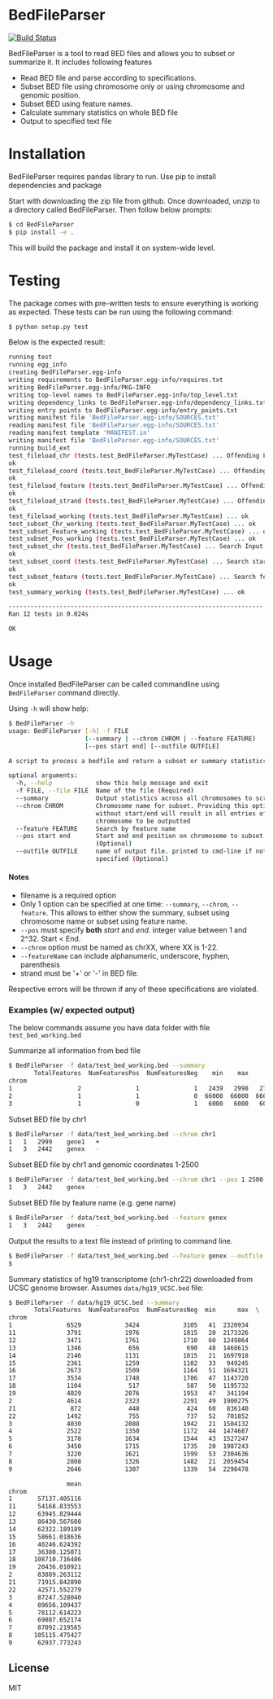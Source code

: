 # BedFileParser

[![Build Status](https://github.com/sagarc88/BedFileParser.git?branch=master)](https://github.com/sagarc88/BedFileParser.git)

BedFileParser is a tool to read BED files and allows you to subset or summarize it. It includes following features
  - Read BED file and parse according to specifications.
  - Subset BED file using chromosome only or using chromosome and genomic position.
  - Subset BED using feature names.
  - Calculate summary statistics on whole BED file
  - Output to specified text file

# Installation

BedFileParser requires pandas library to run. Use pip to install dependencies and package

Start with downloading the zip file from github. Once downloaded, unzip to a directory called BedFileParser. Then follow below prompts:
```sh
$ cd BedFileParser
$ pip install -e .
```
This will build the package and install it on system-wide level. 

# Testing

The package comes with pre-written tests to ensure everything is working as expected. These tests can be run using the following command:

```sh
$ python setup.py test
```
Below is the expected result:
```bash
running test
running egg_info
creating BedFileParser.egg-info
writing requirements to BedFileParser.egg-info/requires.txt
writing BedFileParser.egg-info/PKG-INFO
writing top-level names to BedFileParser.egg-info/top_level.txt
writing dependency_links to BedFileParser.egg-info/dependency_links.txt
writing entry points to BedFileParser.egg-info/entry_points.txt
writing manifest file 'BedFileParser.egg-info/SOURCES.txt'
reading manifest file 'BedFileParser.egg-info/SOURCES.txt'
reading manifest template 'MANIFEST.in'
writing manifest file 'BedFileParser.egg-info/SOURCES.txt'
running build_ext
test_fileload_chr (tests.test_BedFileParser.MyTestCase) ... Offending Line: 1	1	2999 gene1	+
ok
test_fileload_coord (tests.test_BedFileParser.MyTestCase) ... Offending Line: chr1	2999	1	gene1	+
ok
test_fileload_feature (tests.test_BedFileParser.MyTestCase) ... Offending Line: chr2	8000	74000	gene2!	+
ok
test_fileload_strand (tests.test_BedFileParser.MyTestCase) ... Offending Line: chr1	3	2442	genex	_
ok
test_fileload_working (tests.test_BedFileParser.MyTestCase) ... ok
test_subset_Chr_working (tests.test_BedFileParser.MyTestCase) ... ok
test_subset_Feature_working (tests.test_BedFileParser.MyTestCase) ... ok
test_subset_Pos_working (tests.test_BedFileParser.MyTestCase) ... ok
test_subset_chr (tests.test_BedFileParser.MyTestCase) ... Search Input: 1
ok
test_subset_coord (tests.test_BedFileParser.MyTestCase) ... Search start and end input: 3000 1
ok
test_subset_feature (tests.test_BedFileParser.MyTestCase) ... Search feature name input: genex!
ok
test_summary_working (tests.test_BedFileParser.MyTestCase) ... ok

----------------------------------------------------------------------
Ran 12 tests in 0.024s

OK

```

# Usage

Once installed BedFileParser can be called commandline using ```BedFileParser``` command directly.

Using ```-h``` will show help:
```sh
$ BedFileParser -h
usage: BedFileParser [-h] -f FILE
                     (--summary | --chrom CHROM | --feature FEATURE)
                     [--pos start end] [--outfile OUTFILE]

A script to process a bedfile and return a subset or summary statistics

optional arguments:
  -h, --help            show this help message and exit
  -f FILE, --file FILE  Name of the file (Required)
  --summary             Output statistics across all chromosomes to screen
  --chrom CHROM         Chromosome name for subset. Providing this option
                        without start/end will result in all entries of that
                        chromosome to be outputted
  --feature FEATURE     Search by feature name
  --pos start end       Start and end position on chromosome to subset
                        (Optional)
  --outfile OUTFILE     name of output file. printed to cmd-line if not
                        specified (Optional)

```
#### Notes
- filename is a required option
- Only 1 option can be specified at one time: `--summary`, `--chrom`, `--feature`.  This allows to either show the summary, subset using chromosome name or subset using feature name. 
- `--pos` must specify **both** *start* and *end*. integer value between 1 and 2^32. Start < End. 
- `--chrom` option must be named as chrXX, where XX is 1-22. 
- `--featureName` can include alphanumeric, underscore, hyphen, parenthesis
- strand must be '+' or '-' in BED file. 

Respective errors will be thrown if any of these specifications are violated. 

### Examples (w/ expected output)
The below commands assume you have data folder with file `test_bed_working.bed` 

Summarize all information from bed file
```sh
$ BedFileParser -f data/test_bed_working.bed --summary
       TotalFeatures  NumFeaturesPos  NumFeaturesNeg    min    max     mean
chrom                                                                      
1                  2               1               1   2439   2998   2718.5
2                  1               1               0  66000  66000  66000.0
3                  1               0               1   6000   6000   6000.0
```

Subset BED file by chr1
```sh
$ BedFileParser -f data/test_bed_working.bed --chrom chr1
1	1	2999	gene1	+
1	3	2442	genex	-
```

Subset BED file by chr1 and genomic coordinates 1-2500
```sh
$ BedFileParser -f data/test_bed_working.bed --chrom chr1 --pos 1 2500
1	3	2442	genex	-
```

Subset BED file by feature name (e.g. gene name)
```sh
$ BedFileParser -f data/test_bed_working.bed --feature genex
1	3	2442	genex	-
```

Output the results to a text file instead of printing to command line. 
```sh
$ BedFileParser -f data/test_bed_working.bed --feature genex --outfile outfile.txt
$ 
```

Summary statistics of hg19 transcriptome (chr1-chr22) downloaded from UCSC genome browser. Assumes `data/hg19_UCSC.bed` file:

```sh
$ BedFileParser -f data/hg19_UCSC.bed --summary
       TotalFeatures  NumFeaturesPos  NumFeaturesNeg  min      max  \
chrom                                                                
1               6529            3424            3105   41  2320934   
11              3791            1976            1815   20  2173326   
12              3471            1761            1710   60  1249864   
13              1346             656             690   48  1468615   
14              2146            1131            1015   21  1697918   
15              2361            1259            1102   33   949245   
16              2673            1509            1164   51  1694321   
17              3534            1748            1786   47  1143720   
18              1104             517             587   50  1195732   
19              4029            2076            1953   47   341194   
2               4614            2323            2291   49  1900275   
21               872             448             424   60   836140   
22              1492             755             737   52   701852   
3               4030            2088            1942   21  1504132   
4               2522            1350            1172   44  1474687   
5               3178            1634            1544   43  1527247   
6               3450            1715            1735   20  1987243   
7               3220            1621            1599   53  2304636   
8               2808            1326            1482   21  2059454   
9               2646            1307            1339   54  2298478   

                mean  
chrom                 
1       57137.405116  
11      54168.833553  
12      63945.829444  
13      86430.567608  
14      62322.189189  
15      58661.018636  
16      40246.624392  
17      36380.125071  
18     108710.716486  
19      20436.010921  
2       83889.263112  
21      71915.842890  
22      42571.552279  
3       87247.528040  
4       89656.109437  
5       78112.614223  
6       69087.652174  
7       87092.219565  
8      105115.475427  
9       62937.773243  

```
License
----
MIT
